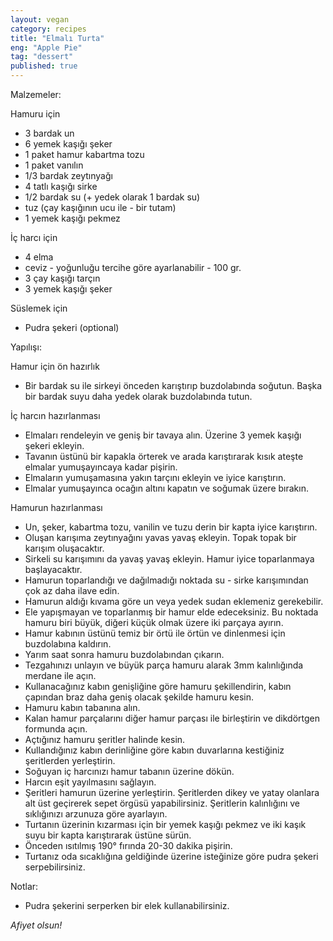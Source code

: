 ```yaml
---
layout: vegan  
category: recipes  
title: "Elmalı Turta"  
eng: "Apple Pie"
tag: "dessert"
published: true
---
```


Malzemeler:

Hamuru için
- 3 bardak un
- 6 yemek kaşığı şeker
- 1 paket hamur kabartma tozu
- 1 paket vanılın
- 1/3 bardak zeytınyağı
- 4 tatlı kaşığı sirke
- 1/2 bardak su (+ yedek olarak 1 bardak su)
- tuz (çay kaşığının ucu ile - bir tutam)
- 1 yemek kaşığı pekmez

İç harcı için
- 4 elma
- ceviz - yoğunluğu tercihe göre ayarlanabilir - 100 gr.
- 3 çay kaşığı tarçın
- 3 yemek kaşığı şeker

Süslemek için
- Pudra şekeri (optional)

Yapılışı:

Hamur için ön hazırlık
- Bir bardak su ile sirkeyi önceden karıştırıp buzdolabında soğutun. Başka bir bardak suyu daha yedek olarak buzdolabında tutun.

İç harcın hazırlanması
- Elmaları rendeleyin ve geniş bir tavaya alın. Üzerine 3 yemek kaşığı şekeri ekleyin. 
- Tavanın üstünü bir kapakla örterek ve arada karıştırarak kısık ateşte elmalar yumuşayıncaya kadar pişirin.
- Elmaların yumuşamasına yakın tarçını ekleyin ve iyice karıştırın.
- Elmalar yumuşayınca ocağın altını kapatın ve soğumak üzere bırakın.

Hamurun hazırlanması
- Un, şeker, kabartma tozu, vanilin ve tuzu derin bir kapta iyice karıştırın. 
- Oluşan karışıma zeytınyağını yavas yavaş ekleyin. Topak topak bir karışım oluşacaktır. 
- Sirkeli su karışımını da yavaş yavaş ekleyin. Hamur iyice toparlanmaya başlayacaktır. 
- Hamurun toparlandığı ve dağılmadığı noktada su - sirke karışımından çok az daha ilave edin. 
- Hamurun aldığı kıvama göre un veya yedek sudan eklemeniz gerekebilir.
- Ele yapışmayan ve toparlanmış bir hamur elde edeceksiniz. Bu noktada hamuru biri büyük, diğeri küçük olmak üzere iki parçaya ayırın.
- Hamur kabının üstünü temiz bir örtü ile örtün ve dinlenmesi için buzdolabına kaldırın.
- Yarım saat sonra hamuru buzdolabından çıkarın.
- Tezgahınızı unlayın ve büyük parça hamuru alarak 3mm kalınlığında merdane ile açın. 
- Kullanacağınız kabın genişliğine göre hamuru şekillendirin, kabın çapından braz daha geniş olacak şekilde hamuru kesin.
- Hamuru kabın tabanına alın. 
- Kalan hamur parçalarını diğer hamur parçası ile birleştirin ve dikdörtgen formunda açın.
- Açtığınız hamuru şeritler halinde kesin.
- Kullandığınız kabın derinliğine göre kabın duvarlarına kestiğiniz şeritlerden yerleştirin.
- Soğuyan iç harcınızı hamur tabanın üzerine dökün.
- Harcın eşit yayılmasını sağlayın.
- Şeritleri hamurun üzerine yerleştirin. Şeritlerden dikey ve yatay olanlara alt üst geçirerek sepet örgüsü yapabilirsiniz. Şeritlerin kalınlığını ve sıklığınızı arzunuza göre ayarlayın.
- Turtanın üzerinin kızarması için bir yemek kaşığı pekmez ve iki kaşık suyu bir kapta karıştırarak üstüne sürün.
- Önceden ısıtılmış 190° fırında 20-30 dakika pişirin.
- Turtanız oda sıcaklığına geldiğinde üzerine isteğinize göre pudra şekeri serpebilirsiniz.


Notlar:
- Pudra şekerini serperken bir elek kullanabilirsiniz.

<i>Afiyet olsun!</i>
